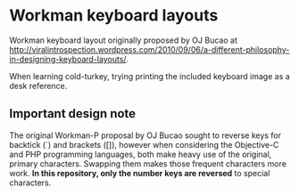 Workman keyboard layouts
========================

Workman keyboard layout originally proposed by OJ Bucao at http://viralintrospection.wordpress.com/2010/09/06/a-different-philosophy-in-designing-keyboard-layouts/.

When learning cold-turkey, trying printing the included keyboard image as a desk reference.

## Important design note

The original Workman-P proposal by OJ Bucao sought to reverse keys for backtick (`) and brackets ([]), however when considering the Objective-C and PHP programming languages, both make heavy use of the original, primary characters. Swapping them makes those frequent characters more work. **In this repository, only the number keys are reversed** to special characters.
